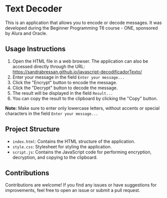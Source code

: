 # Text Decoder

This is an application that allows you to encode or decode messages. It was developed during the Beginner Programming T6 course - ONE, sponsored by Alura and Oracle.

## Usage Instructions

1. Open the HTML file in a web browser. The application can also be accessed directly through the URL: https://sandrabressan.github.io/javascript-decodificadorTexto/
2. Enter your message in the field `Enter your message...`
3. Click the "Encrypt" button to encode the message.
4. Click the "Decrypt" button to decode the message.
5. The result will be displayed in the field `Result...`
6. You can copy the result to the clipboard by clicking the "Copy" button.

**Note:** Make sure to enter only lowercase letters, without accents or special characters in the field `Enter your message...`

## Project Structure

- `index.html`: Contains the HTML structure of the application.
- `style.css`: Stylesheet for styling the application.
- `script.js`: Contains the JavaScript code for performing encryption, decryption, and copying to the clipboard.

## Contributions

Contributions are welcome! If you find any issues or have suggestions for improvements, feel free to open an issue or submit a pull request.
